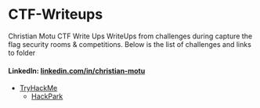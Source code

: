 # CTF-Writeups

Christian Motu
CTF Write Ups
WriteUps from challenges during capture the flag security rooms & competitions.
Below is the list of challenges and links to folder
#### LinkedIn: [linkedin.com/in/christian-motu][1]

* [TryHackMe][2]
  * [HackPark][3]

[1]: https://www.linkedin.com/in/christian-motu
[2]: /TryHackMe/
[3]: /TryHackMe/room/hackpark
